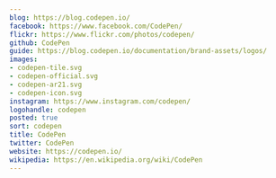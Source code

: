 ```yaml
---
blog: https://blog.codepen.io/
facebook: https://www.facebook.com/CodePen/
flickr: https://www.flickr.com/photos/codepen/
github: CodePen
guide: https://blog.codepen.io/documentation/brand-assets/logos/
images:
- codepen-tile.svg
- codepen-official.svg
- codepen-ar21.svg
- codepen-icon.svg
instagram: https://www.instagram.com/codepen/
logohandle: codepen
posted: true
sort: codepen
title: CodePen
twitter: CodePen
website: https://codepen.io/
wikipedia: https://en.wikipedia.org/wiki/CodePen
---
```

